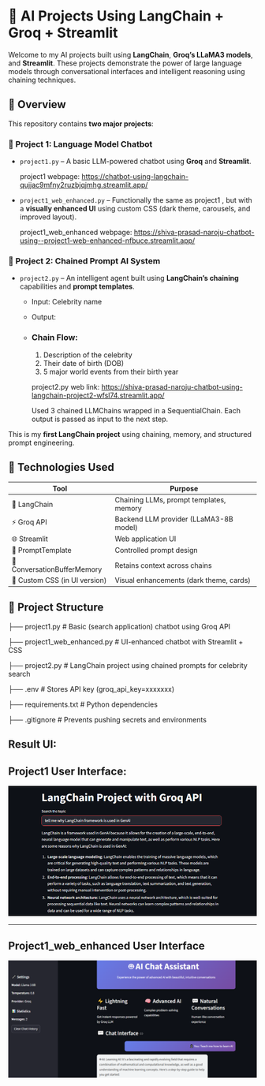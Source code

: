 # 🤖 AI Projects Using LangChain + Groq + Streamlit

Welcome to my AI projects built using **LangChain**, **Groq’s LLaMA3 models**, and **Streamlit**. These projects demonstrate the power of large language models through conversational interfaces and intelligent reasoning using chaining techniques.

## 📌 Overview

This repository contains **two major projects**:

### 🔹 Project 1: Language Model Chatbot

- `project1.py` – A basic LLM-powered chatbot using **Groq** and **Streamlit**.

    project1 webpage: https://chatbot-using-langchain-qujjac9mfny2ruzbjqjmhg.streamlit.app/

- `project1_web_enhanced.py` – Functionally the same as project1 , but with a **visually enhanced UI** using custom CSS (dark theme, carousels, and improved layout).

    project1_web_enhanced webpage: https://shiva-prasad-naroju-chatbot-using--project1-web-enhanced-nfbuce.streamlit.app/

### 🔹 Project 2: Chained Prompt AI System

- `project2.py` – An intelligent agent built using **LangChain’s chaining** capabilities and **prompt templates**.

  - Input: Celebrity name
    
  - Output:
    
  - ### Chain Flow:
 
    1. Description of the celebrity
    2. Their date of birth (DOB)
    3. 5 major world events from their birth year

    project2.py web link: https://shiva-prasad-naroju-chatbot-using-langchain-project2-wfsl74.streamlit.app/

    Used 3 chained LLMChains wrapped in a SequentialChain. Each output is passed as input to the next step.


This is my **first LangChain project** using chaining, memory, and structured prompt engineering.

## 🔧 Technologies Used

| Tool                    | Purpose                                           |
|-------------------------|---------------------------------------------------|
| 🧠 LangChain            | Chaining LLMs, prompt templates, memory           |
| ⚡ Groq API             | Backend LLM provider (LLaMA3-8B model)            |
| 🌐 Streamlit            | Web application UI                                |
| 🔗 PromptTemplate       | Controlled prompt design                          |
| 🧠 ConversationBufferMemory | Retains context across chains                  |
| 🎨 Custom CSS (in UI version) | Visual enhancements (dark theme, cards)     |

## 📁 Project Structure

├── project1.py # Basic (search application) chatbot using Groq API

├── project1_web_enhanced.py # UI-enhanced chatbot with Streamlit + CSS

├── project2.py # LangChain project using chained prompts for celebrity search

├── .env # Stores API key (groq_api_key=xxxxxxx)

├── requirements.txt # Python dependencies

├── .gitignore # Prevents pushing secrets and environments


## Result UI:
## Project1 User Interface:

![results](results/project1.png)

---
## Project1_web_enhanced User Interface

![results](results/project1_web_enhanced.png)
